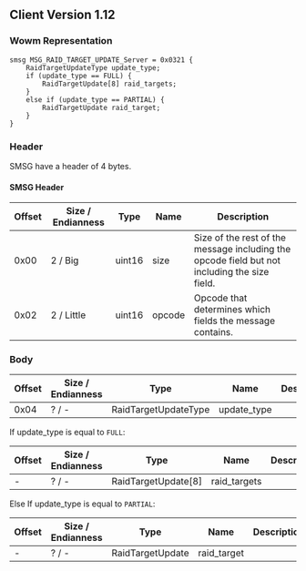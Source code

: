 ## Client Version 1.12

### Wowm Representation
```rust,ignore
smsg MSG_RAID_TARGET_UPDATE_Server = 0x0321 {
    RaidTargetUpdateType update_type;
    if (update_type == FULL) {
        RaidTargetUpdate[8] raid_targets;
    }
    else if (update_type == PARTIAL) {
        RaidTargetUpdate raid_target;
    }
}
```
### Header
SMSG have a header of 4 bytes.

#### SMSG Header
| Offset | Size / Endianness | Type   | Name   | Description |
| ------ | ----------------- | ------ | ------ | ----------- |
| 0x00   | 2 / Big           | uint16 | size   | Size of the rest of the message including the opcode field but not including the size field.|
| 0x02   | 2 / Little        | uint16 | opcode | Opcode that determines which fields the message contains.|
### Body
| Offset | Size / Endianness | Type | Name | Description |
| ------ | ----------------- | ---- | ---- | ----------- |
| 0x04 | ? / - | RaidTargetUpdateType | update_type |  |

If update_type is equal to `FULL`:

| Offset | Size / Endianness | Type | Name | Description |
| ------ | ----------------- | ---- | ---- | ----------- |
| - | ? / - | RaidTargetUpdate[8] | raid_targets |  |

Else If update_type is equal to `PARTIAL`:

| Offset | Size / Endianness | Type | Name | Description |
| ------ | ----------------- | ---- | ---- | ----------- |
| - | ? / - | RaidTargetUpdate | raid_target |  |
